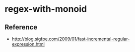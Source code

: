 # regex-with-monoid

## Reference

- <http://blog.sigfpe.com/2009/01/fast-incremental-regular-expression.html>
